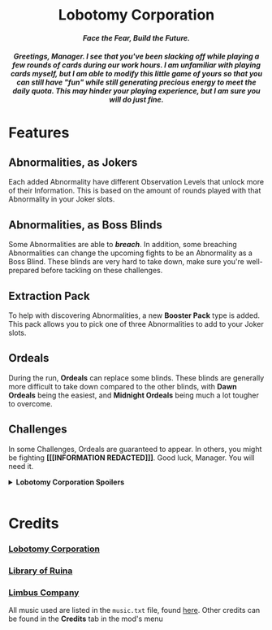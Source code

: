 <h1 align="center">Lobotomy Corporation</h1>
<h4 align="center"><i>Face the Fear, Build the Future.</i></h4>

<h5 align="center"><i>
Greetings, Manager. 
I see that you've been slacking off while playing a few rounds of cards during our work hours. 
I am unfamiliar with playing cards myself, but I am able to modify this little game of yours so that you can still have "fun" while still generating precious energy to meet the daily quota. 
This may hinder your playing experience, but I am sure you will do just fine.</i></h5>

# Features
## Abnormalities, as Jokers
Each added Abnormality have different Observation Levels that unlock more of their Information. 
This is based on the amount of rounds played with that Abnormality in your Joker slots.

## Abnormalities, as Boss Blinds
Some Abnormalities are able to ***breach***. 
In addition, some breaching Abnormalities can change the upcoming fights to be an Abnormality as a Boss Blind. 
These blinds are very hard to take down, make sure you're well-prepared before tackling on these challenges.

## Extraction Pack
To help with discovering Abnormalities, a new **Booster Pack** type is added. 
This pack allows you to pick one of three Abnormalities to add to your Joker slots.

## Ordeals
During the run, **Ordeals** can replace some blinds. These blinds are generally more difficult to take down compared to the other blinds, 
with **Dawn Ordeals** being the easiest, and **Midnight Ordeals** being much a lot tougher to overcome.

## Challenges
In some Challenges, Ordeals are guaranteed to appear. In others, you might be fighting **[[[INFORMATION REDACTED]]]**. 
Good luck, Manager. You will need it.

<details>
    <summary><b>Lobotomy Corporation Spoilers</b></summary>
    There are challenges that mirror the Sephirah Meltdowns experienced in the main game. 
    It is recommended that they should be experienced in the actual game before attempting them here.
</details><br>

# Credits
### **[Lobotomy Corporation](https://store.steampowered.com/app/568220/Lobotomy_Corporation__Monster_Management_Simulation/)**
### **[Library of Ruina](https://store.steampowered.com/app/1256670/Library_Of_Ruina/)**
### **[Limbus Company](https://store.steampowered.com/app/1973530/Limbus_Company/)** 

All music used are listed in the ``music.txt`` file, found [here](https://github.com/Mysthaps/LobotomyCorp/blob/main/music.txt).
Other credits can be found in the **Credits** tab in the mod's menu